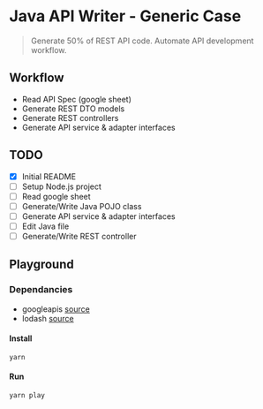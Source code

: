 # Java API Writer - Generic Case

> Generate 50% of REST API code. Automate API development workflow.

## Workflow

- Read API Spec (google sheet)
- Generate REST DTO models
- Generate REST controllers
- Generate API service & adapter interfaces

## TODO

- [x] Initial README
- [ ] Setup Node.js project
- [ ] Read google sheet
- [ ] Generate/Write Java POJO class
- [ ] Generate API service & adapter interfaces
- [ ] Edit Java file
- [ ] Generate/Write REST controller

## Playground

### Dependancies

- googleapis [source](https://github.com/googleapis/google-api-nodejs-client)
- lodash [source](https://github.com/lodash/lodash)

#### Install

```shell
yarn
```

#### Run

```shell
yarn play
```
